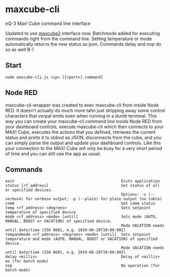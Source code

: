 maxcube-cli
=======

eQ-3 Max! Cube command line interface

Updated to use [maxcube2](https://github.com/normen/maxcube2) interface now.
Batchmode added for executing commands right from the command line.
Setting temperature or mode automatically returns the new status as json.
Commands delay and nop do so as well B-)


## Start
```
node maxcube-cli.js <ip> [[<port>] command]
```

## Node RED
maxcube-cli-wrapper was created to exec maxcube-cli from inside Node RED. It doesn't actually do much more tahn just stripping away some control characters that vorpal emits even when running in a dumb terminal.
This way you can create your maxcube-cli command line inside Node RED from your dashboard controls, execute maxcube-cli which then connects to your MAX! Cube, executes the actions that you defined, retrieves the current status and prints it to stdout as JSON, disconnects from the cube, and you can simply parse the output and update your dashboard controls.
Like this your connection to the MAX! Cube will only be busy for a very short period of time and you can still use the app as usual.

## Commands
    exit                                               Exits application
    status [rf_address]                                Get status of all or specified devices.
                                                       Options: -v (--verbose) for verbose output; -p (--plain) for plain output (no table)
    comm                                               Get comm status
    temp <rf_address> <degrees>                        Sets setpoint temperature of specified device
    mode <rf_address> <mode> [until]                   Sets mode (AUTO, MANUAL, BOOST or VACATION) of specified device.
                                                       Mode VACATION needs until date/time (ISO 8601, e.g. 2019-06-20T10:00:00Z)
    tempandmode <rf_address> <degrees> <mode> [until]  Sets setpoint temperature and mode (AUTO, MANUAL, BOOST or VACATION) of specified device.
                                                       Mode VACATION needs until date/time (ISO 8601, e.g. 2019-06-20T10:00:00Z)
    delay <millis>                                     Delay of <millis> ms (for batch mode)
    nop                                                No operation (for batch mode)
